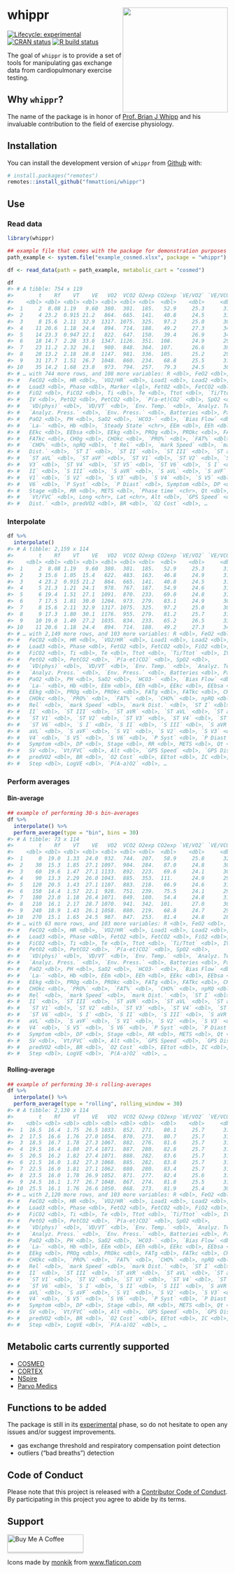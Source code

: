 
<!-- README.md is generated from README.Rmd. Please edit that file -->

# whippr <img src='man/figures/logo.png' align="right" height="240" />

<!-- badges: start -->

[![Lifecycle:
experimental](https://img.shields.io/badge/lifecycle-experimental-orange.svg)](https://www.tidyverse.org/lifecycle/#experimental)
[![CRAN
status](https://www.r-pkg.org/badges/version/whippr)](https://CRAN.R-project.org/package=whippr)
[![R build
status](https://github.com/fmmattioni/whippr/workflows/R-CMD-check/badge.svg)](https://github.com/fmmattioni/whippr/actions)
<!-- badges: end -->

The goal of `whippr` is to provide a set of tools for manipulating gas
exchange data from cardiopulmonary exercise testing.

## Why `whippr`?

The name of the package is in honor of [Prof. Brian J
Whipp](https://erj.ersjournals.com/content/39/1/1) and his invaluable
contribution to the field of exercise physiology.

## Installation

You can install the development version of `whippr` from
[Github](https://github.com/fmmattioni/whippr) with:

``` r
# install.packages("remotes")
remotes::install_github("fmmattioni/whippr")
```

## Use

### Read data

``` r
library(whippr)

## example file that comes with the package for demonstration purposes
path_example <- system.file("example_cosmed.xlsx", package = "whippr")

df <- read_data(path = path_example, metabolic_cart = "cosmed")

df
#> # A tibble: 754 x 119
#>        t    Rf    VT    VE   VO2  VCO2 O2exp CO2exp `VE/VO2` `VE/VCO2` `VO2/Kg`
#>    <dbl> <dbl> <dbl> <dbl> <dbl> <dbl> <dbl>  <dbl>    <dbl>     <dbl>    <dbl>
#>  1     2  8.08 1.19   9.60  380.  301.  185.   52.9     25.3      31.9     4.58
#>  2     4 23.2  0.915 21.2   864.  665.  141.   40.8     24.5      31.9    10.4 
#>  3     8 15.6  2.11  32.9  1317. 1075.  325.   97.2     25.0      30.6    15.9 
#>  4    11 20.6  1.18  24.4   894.  714.  188.   49.2     27.3      34.1    10.8 
#>  5    14 23.3  0.947 22.1   822.  647.  150.   39.4     26.9      34.1     9.90
#>  6    18 14.7  2.28  33.6  1347. 1126.  351.  108.      24.9      29.8    16.2 
#>  7    23 11.2  2.32  26.1   980.  848.  364.  107.      26.6      30.7    11.8 
#>  8    28 13.2  2.18  28.8  1147.  981.  336.  105.      25.2      29.4    13.8 
#>  9    31 17.7  1.51  26.7  1048.  860.  234.   68.8     25.5      31.0    12.6 
#> 10    35 14.2  1.68  23.8   973.  794.  257.   79.3     24.5      30.0    11.7 
#> # … with 744 more rows, and 108 more variables: R <dbl>, FeO2 <dbl>,
#> #   FeCO2 <dbl>, HR <dbl>, `VO2/HR` <dbl>, Load1 <dbl>, Load2 <dbl>,
#> #   Load3 <dbl>, Phase <dbl>, Marker <lgl>, FetO2 <dbl>, FetCO2 <dbl>,
#> #   FiO2 <dbl>, FiCO2 <dbl>, Ti <dbl>, Te <dbl>, Ttot <dbl>, `Ti/Ttot` <dbl>,
#> #   IV <dbl>, PetO2 <dbl>, PetCO2 <dbl>, `P(a-et)CO2` <dbl>, SpO2 <dbl>,
#> #   `VD(phys)` <dbl>, `VD/VT` <dbl>, `Env. Temp.` <dbl>, `Analyz. Temp.` <dbl>,
#> #   `Analyz. Press.` <dbl>, `Env. Press.` <dbl>, Batteries <dbl>, PaCO2 <dbl>,
#> #   PaO2 <dbl>, PH <dbl>, SaO2 <dbl>, `HCO3-` <dbl>, `Bias Flow` <dbl>,
#> #   `La-` <dbl>, Hb <dbl>, `Steady State` <chr>, EEm <dbl>, EEh <dbl>,
#> #   EEkc <dbl>, EEbsa <dbl>, EEkg <dbl>, PROg <dbl>, PROkc <dbl>, FATg <dbl>,
#> #   FATkc <dbl>, CHOg <dbl>, CHOkc <dbl>, `PRO%` <dbl>, `FAT%` <dbl>,
#> #   `CHO%` <dbl>, npRQ <dbl>, `t Rel` <dbl>, `mark Speed` <dbl>, `mark
#> #   Dist.` <dbl>, `ST I` <dbl>, `ST II` <dbl>, `ST III` <dbl>, `ST aVR` <dbl>,
#> #   `ST aVL` <dbl>, `ST aVF` <dbl>, `ST V1` <dbl>, `ST V2` <dbl>, `ST
#> #   V3` <dbl>, `ST V4` <dbl>, `ST V5` <dbl>, `ST V6` <dbl>, `S I` <dbl>, `S
#> #   II` <dbl>, `S III` <dbl>, `S aVR` <dbl>, `S aVL` <dbl>, `S aVF` <dbl>, `S
#> #   V1` <dbl>, `S V2` <dbl>, `S V3` <dbl>, `S V4` <dbl>, `S V5` <dbl>, `S
#> #   V6` <dbl>, `P Syst` <dbl>, `P Diast` <dbl>, Symptom <dbl>, DP <dbl>,
#> #   Stage <dbl>, RR <dbl>, METS <dbl>, `Phase time` <chr>, Qt <dbl>, SV <dbl>,
#> #   `Vt/FVC` <dbl>, Long <chr>, Lat <chr>, Alt <dbl>, `GPS Speed` <dbl>, `GPS
#> #   Dist.` <dbl>, predVO2 <dbl>, BR <dbl>, `O2 Cost` <dbl>, …
```

### Interpolate

``` r
df %>% 
  interpolate()
#> # A tibble: 2,159 x 114
#>        t    Rf    VT    VE   VO2  VCO2 O2exp CO2exp `VE/VO2` `VE/VCO2` `VO2/Kg`
#>    <dbl> <dbl> <dbl> <dbl> <dbl> <dbl> <dbl>  <dbl>    <dbl>     <dbl>    <dbl>
#>  1     2  8.08 1.19   9.60  380.  301.  185.   52.9     25.3      31.9     4.58
#>  2     3 15.6  1.05  15.4   622.  483.  163.   46.8     24.9      31.9     7.50
#>  3     4 23.2  0.915 21.2   864.  665.  141.   40.8     24.5      31.9    10.4 
#>  4     5 21.3  1.21  24.1   978.  767.  187.   54.9     24.6      31.6    11.8 
#>  5     6 19.4  1.51  27.1  1091.  870.  233.   69.0     24.8      31.3    13.1 
#>  6     7 17.5  1.81  30.0  1204.  973.  279.   83.1     24.9      30.9    14.5 
#>  7     8 15.6  2.11  32.9  1317. 1075.  325.   97.2     25.0      30.6    15.9 
#>  8     9 17.3  1.80  30.1  1176.  955.  279.   81.2     25.7      31.8    14.2 
#>  9    10 19.0  1.49  27.2  1035.  834.  233.   65.2     26.5      33.0    12.5 
#> 10    11 20.6  1.18  24.4   894.  714.  188.   49.2     27.3      34.1    10.8 
#> # … with 2,149 more rows, and 103 more variables: R <dbl>, FeO2 <dbl>,
#> #   FeCO2 <dbl>, HR <dbl>, `VO2/HR` <dbl>, Load1 <dbl>, Load2 <dbl>,
#> #   Load3 <dbl>, Phase <dbl>, FetO2 <dbl>, FetCO2 <dbl>, FiO2 <dbl>,
#> #   FiCO2 <dbl>, Ti <dbl>, Te <dbl>, Ttot <dbl>, `Ti/Ttot` <dbl>, IV <dbl>,
#> #   PetO2 <dbl>, PetCO2 <dbl>, `P(a-et)CO2` <dbl>, SpO2 <dbl>,
#> #   `VD(phys)` <dbl>, `VD/VT` <dbl>, `Env. Temp.` <dbl>, `Analyz. Temp.` <dbl>,
#> #   `Analyz. Press.` <dbl>, `Env. Press.` <dbl>, Batteries <dbl>, PaCO2 <dbl>,
#> #   PaO2 <dbl>, PH <dbl>, SaO2 <dbl>, `HCO3-` <dbl>, `Bias Flow` <dbl>,
#> #   `La-` <dbl>, Hb <dbl>, EEm <dbl>, EEh <dbl>, EEkc <dbl>, EEbsa <dbl>,
#> #   EEkg <dbl>, PROg <dbl>, PROkc <dbl>, FATg <dbl>, FATkc <dbl>, CHOg <dbl>,
#> #   CHOkc <dbl>, `PRO%` <dbl>, `FAT%` <dbl>, `CHO%` <dbl>, npRQ <dbl>, `t
#> #   Rel` <dbl>, `mark Speed` <dbl>, `mark Dist.` <dbl>, `ST I` <dbl>, `ST
#> #   II` <dbl>, `ST III` <dbl>, `ST aVR` <dbl>, `ST aVL` <dbl>, `ST aVF` <dbl>,
#> #   `ST V1` <dbl>, `ST V2` <dbl>, `ST V3` <dbl>, `ST V4` <dbl>, `ST V5` <dbl>,
#> #   `ST V6` <dbl>, `S I` <dbl>, `S II` <dbl>, `S III` <dbl>, `S aVR` <dbl>, `S
#> #   aVL` <dbl>, `S aVF` <dbl>, `S V1` <dbl>, `S V2` <dbl>, `S V3` <dbl>, `S
#> #   V4` <dbl>, `S V5` <dbl>, `S V6` <dbl>, `P Syst` <dbl>, `P Diast` <dbl>,
#> #   Symptom <dbl>, DP <dbl>, Stage <dbl>, RR <dbl>, METS <dbl>, Qt <dbl>,
#> #   SV <dbl>, `Vt/FVC` <dbl>, Alt <dbl>, `GPS Speed` <dbl>, `GPS Dist.` <dbl>,
#> #   predVO2 <dbl>, BR <dbl>, `O2 Cost` <dbl>, EEtot <dbl>, IC <dbl>,
#> #   Step <dbl>, LogVE <dbl>, `P(A-a)O2` <dbl>, …
```

### Perform averages

#### Bin-average

``` r
## example of performing 30-s bin-averages
df %>% 
  interpolate() %>% 
  perform_average(type = "bin", bins = 30)
#> # A tibble: 73 x 114
#>        t    Rf    VT    VE   VO2  VCO2 O2exp CO2exp `VE/VO2` `VE/VCO2` `VO2/Kg`
#>    <dbl> <dbl> <dbl> <dbl> <dbl> <dbl> <dbl>  <dbl>    <dbl>     <dbl>    <dbl>
#>  1     0  19.0  1.33  24.0  932.  744.  207.   58.9     25.8      32.5     11.2
#>  2    30  15.3  1.85  27.1 1097.  904.  284.   87.0     24.8      30.1     13.2
#>  3    60  19.6  1.47  27.1 1133.  892.  223.   69.6     24.1      30.7     13.7
#>  4    90  13.3  2.29  26.0 1043.  885.  353.  111.      24.9      29.5     12.6
#>  5   120  20.5  1.43  27.1 1107.  883.  218.   66.9     24.6      31.0     13.3
#>  6   150  14.4  1.57  22.1  928.  751.  239.   75.5     24.1      29.7     11.2
#>  7   180  23.0  1.18  26.4 1071.  849.  180.   54.4     24.8      31.3     12.9
#>  8   210  16.1  2.17  28.7 1070.  941.  342.  101.      27.0      30.6     12.9
#>  9   240  18.9  1.43  26.1 1058.  880.  219.   68.8     24.7      29.8     12.7
#> 10   270  15.1  1.65  24.5  987.  847.  253.   81.4     24.8      28.9     11.9
#> # … with 63 more rows, and 103 more variables: R <dbl>, FeO2 <dbl>,
#> #   FeCO2 <dbl>, HR <dbl>, `VO2/HR` <dbl>, Load1 <dbl>, Load2 <dbl>,
#> #   Load3 <dbl>, Phase <dbl>, FetO2 <dbl>, FetCO2 <dbl>, FiO2 <dbl>,
#> #   FiCO2 <dbl>, Ti <dbl>, Te <dbl>, Ttot <dbl>, `Ti/Ttot` <dbl>, IV <dbl>,
#> #   PetO2 <dbl>, PetCO2 <dbl>, `P(a-et)CO2` <dbl>, SpO2 <dbl>,
#> #   `VD(phys)` <dbl>, `VD/VT` <dbl>, `Env. Temp.` <dbl>, `Analyz. Temp.` <dbl>,
#> #   `Analyz. Press.` <dbl>, `Env. Press.` <dbl>, Batteries <dbl>, PaCO2 <dbl>,
#> #   PaO2 <dbl>, PH <dbl>, SaO2 <dbl>, `HCO3-` <dbl>, `Bias Flow` <dbl>,
#> #   `La-` <dbl>, Hb <dbl>, EEm <dbl>, EEh <dbl>, EEkc <dbl>, EEbsa <dbl>,
#> #   EEkg <dbl>, PROg <dbl>, PROkc <dbl>, FATg <dbl>, FATkc <dbl>, CHOg <dbl>,
#> #   CHOkc <dbl>, `PRO%` <dbl>, `FAT%` <dbl>, `CHO%` <dbl>, npRQ <dbl>, `t
#> #   Rel` <dbl>, `mark Speed` <dbl>, `mark Dist.` <dbl>, `ST I` <dbl>, `ST
#> #   II` <dbl>, `ST III` <dbl>, `ST aVR` <dbl>, `ST aVL` <dbl>, `ST aVF` <dbl>,
#> #   `ST V1` <dbl>, `ST V2` <dbl>, `ST V3` <dbl>, `ST V4` <dbl>, `ST V5` <dbl>,
#> #   `ST V6` <dbl>, `S I` <dbl>, `S II` <dbl>, `S III` <dbl>, `S aVR` <dbl>, `S
#> #   aVL` <dbl>, `S aVF` <dbl>, `S V1` <dbl>, `S V2` <dbl>, `S V3` <dbl>, `S
#> #   V4` <dbl>, `S V5` <dbl>, `S V6` <dbl>, `P Syst` <dbl>, `P Diast` <dbl>,
#> #   Symptom <dbl>, DP <dbl>, Stage <dbl>, RR <dbl>, METS <dbl>, Qt <dbl>,
#> #   SV <dbl>, `Vt/FVC` <dbl>, Alt <dbl>, `GPS Speed` <dbl>, `GPS Dist.` <dbl>,
#> #   predVO2 <dbl>, BR <dbl>, `O2 Cost` <dbl>, EEtot <dbl>, IC <dbl>,
#> #   Step <dbl>, LogVE <dbl>, `P(A-a)O2` <dbl>, …
```

#### Rolling-average

``` r
## example of performing 30-s rolling-averages
df %>% 
  interpolate() %>% 
  perform_average(type = "rolling", rolling_window = 30)
#> # A tibble: 2,130 x 114
#>        t    Rf    VT    VE   VO2  VCO2 O2exp CO2exp `VE/VO2` `VE/VCO2` `VO2/Kg`
#>    <dbl> <dbl> <dbl> <dbl> <dbl> <dbl> <dbl>  <dbl>    <dbl>     <dbl>    <dbl>
#>  1  16.5  16.4  1.75  26.5 1033.  852.  271.   80.1     25.7      31.3     12.4
#>  2  17.5  16.6  1.76  27.0 1054.  870.  273.   80.7     25.7      31.3     12.7
#>  3  18.5  16.7  1.78  27.3 1067.  882.  276.   81.6     25.7      31.3     12.9
#>  4  19.5  16.4  1.80  27.4 1071.  887.  280.   82.8     25.7      31.2     12.9
#>  5  20.5  16.2  1.82  27.4 1071.  888.  282.   83.6     25.7      31.1     12.9
#>  6  21.5  16.0  1.82  27.3 1068.  885.  282.   83.8     25.7      31.1     12.9
#>  7  22.5  16.0  1.81  27.1 1062.  880.  280.   83.4     25.7      31.1     12.8
#>  8  23.5  16.0  1.78  26.9 1052.  871.  277.   82.4     25.6      31.0     12.7
#>  9  24.5  16.1  1.77  26.7 1048.  867.  274.   81.8     25.5      31.0     12.6
#> 10  25.5  16.1  1.76  26.6 1050.  868.  273.   81.9     25.4      30.8     12.6
#> # … with 2,120 more rows, and 103 more variables: R <dbl>, FeO2 <dbl>,
#> #   FeCO2 <dbl>, HR <dbl>, `VO2/HR` <dbl>, Load1 <dbl>, Load2 <dbl>,
#> #   Load3 <dbl>, Phase <dbl>, FetO2 <dbl>, FetCO2 <dbl>, FiO2 <dbl>,
#> #   FiCO2 <dbl>, Ti <dbl>, Te <dbl>, Ttot <dbl>, `Ti/Ttot` <dbl>, IV <dbl>,
#> #   PetO2 <dbl>, PetCO2 <dbl>, `P(a-et)CO2` <dbl>, SpO2 <dbl>,
#> #   `VD(phys)` <dbl>, `VD/VT` <dbl>, `Env. Temp.` <dbl>, `Analyz. Temp.` <dbl>,
#> #   `Analyz. Press.` <dbl>, `Env. Press.` <dbl>, Batteries <dbl>, PaCO2 <dbl>,
#> #   PaO2 <dbl>, PH <dbl>, SaO2 <dbl>, `HCO3-` <dbl>, `Bias Flow` <dbl>,
#> #   `La-` <dbl>, Hb <dbl>, EEm <dbl>, EEh <dbl>, EEkc <dbl>, EEbsa <dbl>,
#> #   EEkg <dbl>, PROg <dbl>, PROkc <dbl>, FATg <dbl>, FATkc <dbl>, CHOg <dbl>,
#> #   CHOkc <dbl>, `PRO%` <dbl>, `FAT%` <dbl>, `CHO%` <dbl>, npRQ <dbl>, `t
#> #   Rel` <dbl>, `mark Speed` <dbl>, `mark Dist.` <dbl>, `ST I` <dbl>, `ST
#> #   II` <dbl>, `ST III` <dbl>, `ST aVR` <dbl>, `ST aVL` <dbl>, `ST aVF` <dbl>,
#> #   `ST V1` <dbl>, `ST V2` <dbl>, `ST V3` <dbl>, `ST V4` <dbl>, `ST V5` <dbl>,
#> #   `ST V6` <dbl>, `S I` <dbl>, `S II` <dbl>, `S III` <dbl>, `S aVR` <dbl>, `S
#> #   aVL` <dbl>, `S aVF` <dbl>, `S V1` <dbl>, `S V2` <dbl>, `S V3` <dbl>, `S
#> #   V4` <dbl>, `S V5` <dbl>, `S V6` <dbl>, `P Syst` <dbl>, `P Diast` <dbl>,
#> #   Symptom <dbl>, DP <dbl>, Stage <dbl>, RR <dbl>, METS <dbl>, Qt <dbl>,
#> #   SV <dbl>, `Vt/FVC` <dbl>, Alt <dbl>, `GPS Speed` <dbl>, `GPS Dist.` <dbl>,
#> #   predVO2 <dbl>, BR <dbl>, `O2 Cost` <dbl>, EEtot <dbl>, IC <dbl>,
#> #   Step <dbl>, LogVE <dbl>, `P(A-a)O2` <dbl>, …
```

## Metabolic carts currently supported

  - [COSMED](https://www.cosmed.com/en/)
  - [CORTEX](https://cortex-medical.com/EN)
  - [NSpire](https://www.pressebox.de/pressemitteilung/nspire-health-gmbh/ZAN-100-Diagnostische-Spirometrie/boxid/745555)
  - [Parvo Medics](http://www.parvo.com/)

## Functions to be added

The package is still in its
[experimental](https://www.tidyverse.org/lifecycle/#experimental) phase,
so do not hesitate to open any issues and/or suggest improvements.

  - gas exchange threshold and respiratory compensation point detection
  - outliers (“bad breaths”) detection

## Code of Conduct

Please note that this project is released with a [Contributor Code of
Conduct](https://www.contributor-covenant.org/version/1/0/0/code-of-conduct.html).
By participating in this project you agree to abide by its
terms.

## Support

<a href="https://www.buymeacoffee.com/XQauwUWGm" target="_blank"><img src="https://www.buymeacoffee.com/assets/img/custom_images/orange_img.png" alt="Buy Me A Coffee" style="height: 41px !important;width: 174px !important;box-shadow: 0px 3px 2px 0px rgba(190, 190, 190, 0.5) !important;-webkit-box-shadow: 0px 3px 2px 0px rgba(190, 190, 190, 0.5) !important;" ></a>

<div>

Icons made by
<a href="https://www.flaticon.com/authors/monkik" title="monkik">monkik</a>
from
<a href="https://www.flaticon.com/" title="Flaticon">www.flaticon.com</a>

</div>
